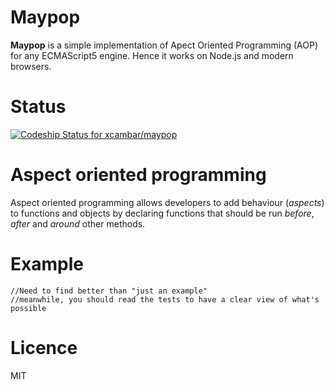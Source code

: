 # Maypop

__Maypop__ is a simple implementation of Apect Oriented Programming (AOP) for any ECMAScript5 engine.
Hence it works on Node.js and modern browsers.

# Status

[ ![Codeship Status for xcambar/maypop](https://www.codeship.io/projects/e9fb6f50-ca97-0130-5ff8-0ac4a233f6f3/status?branch=master) ](https://www.codeship.io/projects/4840)

# Aspect oriented programming

Aspect oriented programming allows developers to add behaviour (_aspects_) to functions and
objects by declaring functions that should be run _before_, _after_ and _around_ other methods.

# Example

    //Need to find better than "just an example"
    //meanwhile, you should read the tests to have a clear view of what's possible

# Licence

MIT



